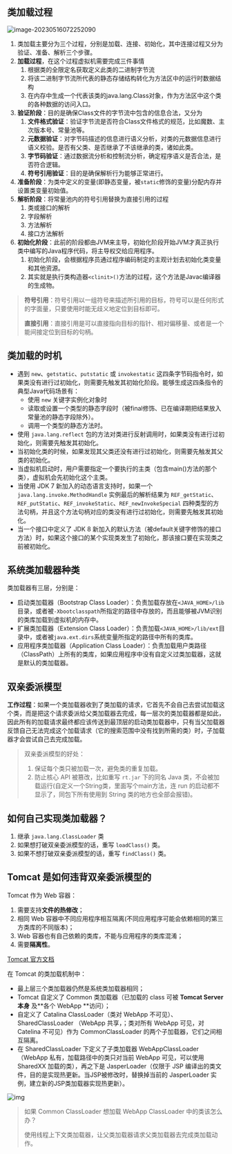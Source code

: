 ## 类加载过程

![image-20230516072252090](https://cdn.jsdelivr.net/gh/raymond-zhao/pictures@main/uPic/image-20230516072252090.png)

1. 类加载主要分为三个过程，分别是加载、连接、初始化，其中连接过程又分为验证、准备、解析三个步骤。
2. **加载过程**，在这个过程虚拟机需要完成三件事情
   1. 根据类的全限定名获取定义此类的二进制字节流
   2. 将该二进制字节流所代表的静态存储结构转化为方法区中的运行时数据结构
   3. 在内存中生成一个代表该类的java.lang.Class对象，作为方法区中这个类的各种数据的访问入口。
3. **验证阶段**：目的是确保Class文件的字节流中包含的信息合法，又分为
   1. **文件格式验证**：验证字节流是否符合Class文件格式的规范，比如魔数、主次版本号、常量池等。
   2. **元数据验证**：对字节码描述的信息进行语义分析，对类的元数据信息进行语义校验。是否有父类、是否继承了不该继承的类，诸如此类。
   3. **字节码验证**：通过数据流分析和控制流分析，确定程序语义是否合法，是否符合逻辑。
   4. **符号引用验证**：目的是确保解析行为能够正常进行。
4. **准备阶段**：为类中定义的变量(即静态变量，被`static`修饰的变量)分配内存并设置类变量初始值。
5. **解析阶段**：将常量池内的符号引用替换为直接引用的过程
   1. 类或接口的解析
   2. 字段解析
   3. 方法解析
   4. 接口方法解析
6. **初始化阶段**：此前的阶段都由JVM来主导，初始化阶段开始JVM才真正执行类中编写的Java程序代码，将主导权交给应用程序。
   1. 初始化阶段，会根据程序员通过程序编码制定的主观计划去初始化类变量和其他资源。
   2. 其实就是执行类构造器`<clinit>()`方法的过程，这个方法是Javac编译器的生成物。

> **符号引用**：符号引用以一组符号来描述所引用的目标，符号可以是任何形式的字面量，只要使用时能无歧义地定位到目标即可。
>
> **直接引用**：直接引用是可以直接指向目标的指针、相对偏移量、或者是一个能间接定位到目标的句柄。

## 类加载的时机

- 遇到 `new`、`getstatic`、`putstatic` 或 `invokestatic` 这四条字节码指令时，如果类没有进行过初始化，则需要先触发其初始化阶段。能够生成这四条指令的典型Java代码场景有：
  - 使用 `new` 关键字实例化对象时
  - 读取或设置一个类型的静态字段时（被final修饰、已在编译期把结果放入常量池的静态字段除外）。
  - 调用一个类型的静态方法时。
- 使用 `java.lang.reflect` 包的方法对类进行反射调用时，如果类没有进行过初始化，则需要先触发其初始化。
- 当初始化类的时候，如果发现其父类还没有进行过初始化，则需要先触发其父类的初始化。
- 当虚拟机启动时，用户需要指定一个要执行的主类（包含main()方法的那个类），虚拟机会先初始化这个主类。
- 当使用 JDK 7 新加入的动态语言支持时，如果一个 `java.lang.invoke.MethodHandle` 实例最后的解析结果为 `REF_getStatic`、`REF_putStatic`、`REF_invokeStatic`、`REF_newInvokeSpecial` 四种类型的方法句柄，并且这个方法句柄对应的类没有进行过初始化，则需要先触发其初始化。
- 当一个接口中定义了 JDK 8 新加入的默认方法（被default关键字修饰的接口方法）时，如果这个接口的某个实现类发生了初始化，那该接口要在实现类之前被初始化。

## 系统类加载器种类

类加载器有三层，分别是：

- 启动类加载器（Bootstrap Class Loader）：负责加载存放在`<JAVA_HOME>/lib`目录，或者被`-Xbootclasspath`所指定的路径中存放的，而且能够被JVM识别的类库加载到虚拟机的内存中。
- 扩展类加载器（Extension Class Loader）：负责加载`<JAVA_HOME>/lib/ext`目录中，或者被`java.ext.dirs`系统变量所指定的路径中所有的类库。
- 应用程序类加载器（Application Class Loader）：负责加载用户类路径（ClassPath）上所有的类库，如果应用程序中没有自定义过类加载器，这就是默认的类加载器。

## 双亲委派模型

**工作过程**：如果一个类加载器收到了类加载的请求，它首先不会自己去尝试加载这个类，而是把这个请求委派给父类加载器去完成，每一层次的类加载器都是如此，因此所有的加载请求最终都应该传送到最顶层的启动类加载器中，只有当父加载器反馈自己无法完成这个加载请求（它的搜索范围中没有找到所需的类）时，子加载器才会尝试自己去完成加载。

> 双亲委派模型的好处：
>
> 1. 保证每个类只被加载一次，避免类的重复加载。
> 2. 防止核心 API 被篡改，比如重写 `rt.jar` 下的同名 Java 类，不会被加载运行(自定义一个String类，里面写个main方法，连 run 的启动都不显示了，同包下所有使用到 String 类的地方也全部会报错)。

## 如何自己实现类加载器？

1. 继承 `java.lang.ClassLoader` 类
2. 如果想打破双亲委派模型的话，重写 `loadClass()` 类。
3. 如果不想打破双亲委派模型的话，重写 `findClass()` 类。

## Tomcat 是如何违背双亲委派模型的

Tomcat 作为 Web 容器：

1. 需要支持**文件的热修改**；
2. 相同 Web 容器中不同应用程序相互隔离(不同应用程序可能会依赖相同的第三方类库的不同版本)；
3. Web 容器也有自己依赖的类库，不能与应用程序的类库混淆；
4. 需要**隔离性**。

[Tomcat 官方文档](https://tomcat.apache.org/tomcat-9.0-doc/class-loader-howto.html)

在 Tomcat 的类加载机制中：

- 最上层三个类加载器仍然是系统类加载器相同；
- Tomcat 自定义了 Common 类加载器（已加载的 class 可被 **Tomcat Server本身** 及**各个 WebApp **访问）；
- 自定义了 Catalina ClassLoader（类对 WebApp 不可见）、SharedClassLoader （WebApp 共享，；类对所有 WebApp 可见，对 Catelina 不可见）作为 CommonClassLoader 的两个子加载器，它们之间相互隔离。
- 在 SharedClassLoader 下定义了子类加载器 WebAppClassLoader（WebApp 私有，加载路径中的类只对当前 WebApp 可见，可以使用 SharedXX 加载的类），再之下是  JasperLoader（仅限于 JSP 编译出的类文件，目的是实现热更新。当JSP被修改时，替换掉当前的 JasperLoader 实例，建立新的JSP类加载器实现热更新）。

![img](https://ask.qcloudimg.com/http-save/yehe-7798898/0hrxobw3l2.png?imageView2/2/w/1200)

> 如果 Common ClassLoader 想加载 WebApp ClassLoader 中的类该怎么办？
>
> 使用线程上下文类加载器，让父类加载器请求父类加载器去完成类加载动作。

